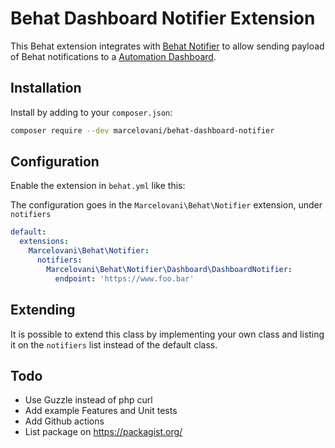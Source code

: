 Behat Dashboard Notifier Extension
=========================
This Behat extension integrates with [Behat Notifier](https://github.com/marcelovani/behat-notifier)
to allow sending payload of Behat notifications to a [Automation Dashboard](https://github.com/marcelovani/behat-automation-dashboard).

Installation
------------

Install by adding to your `composer.json`:

```bash
composer require --dev marcelovani/behat-dashboard-notifier
```

Configuration
-------------

Enable the extension in `behat.yml` like this:

The configuration goes in the `Marcelovani\Behat\Notifier` extension, under `notifiers`

```yml
default:
  extensions:
    Marcelovani\Behat\Notifier:
      notifiers:
        Marcelovani\Behat\Notifier\Dashboard\DashboardNotifier:
          endpoint: 'https://www.foo.bar'

```

Extending
-------------

It is possible to extend this class by implementing your own class and listing it
on the `notifiers` list instead of the default class.

Todo
-------------
- Use Guzzle instead of php curl
- Add example Features and Unit tests
- Add Github actions
- List package on https://packagist.org/
